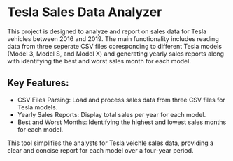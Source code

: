 # Tesla Sales Data Analyzer 

This project is designed to analyze and report on sales data for Tesla vehicles between 2016 and 2019. The main functionality includes 
reading data from three seperate CSV files coresponding to different Tesla models (Model 3, Model S, and Model X) and generating 
yearly sales reports along with identifying the best and worst sales month for each model. 

## Key Features:
- CSV Files Parsing: Load and process sales data from three CSV files for Tesla models.
- Yearly Sales Reports: Display total sales per year for each model.
- Best and Worst Months: Identifying the highest and lowest sales months for each model.

This tool simplifies the analysts for Tesla veichle sales data, providing a clear and concise report for each model over a four-year period.
